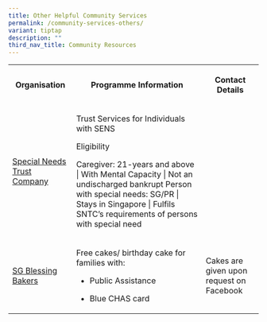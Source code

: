 ```yaml
---
title: Other Helpful Community Services
permalink: /community-services-others/
variant: tiptap
description: ""
third_nav_title: Community Resources
---
```

<table style="minWidth: 75px">
<colgroup>
<col>
<col>
<col>
</colgroup>
<tbody>
<tr>
<th rowspan="1" colspan="1">
<p>Organisation</p>
</th>
<th rowspan="1" colspan="1">
<p>Programme Information</p>
</th>
<th rowspan="1" colspan="1">
<p>Contact Details</p>
</th>
</tr>
<tr>
<td rowspan="1" colspan="1">
<p><a href="https://www.sntc.org.sg/services/trust-services" rel="noopener nofollow" target="_blank">Special Needs Trust Company</a>
</p>
</td>
<td rowspan="1" colspan="1">
<p>Trust Services for Individuals with SENS</p>
<p></p>
<p>Eligibility</p>
<p>Caregiver: 21-years and above | With Mental Capacity | Not an undischarged
bankrupt Person with special needs: SG/PR | Stays in Singapore | Fulfils
SNTC’s requirements of persons with special need</p>
</td>
<td rowspan="1" colspan="1">
<p></p>
</td>
</tr>
<tr>
<td rowspan="1" colspan="1">
<p><a href="https://www.facebook.com/groups/sgblessingbaker" rel="noopener nofollow" target="_blank">SG Blessing Bakers</a>
</p>
</td>
<td rowspan="1" colspan="1">
<p>Free cakes/ birthday cake for families with:</p>
<ul data-tight="true" class="tight">
<li>
<p>Public Assistance</p>
</li>
<li>
<p>Blue CHAS card</p>
</li>
</ul>
</td>
<td rowspan="1" colspan="1">
<p>Cakes are given upon request on Facebook</p>
</td>
</tr>
</tbody>
</table>
<p></p>